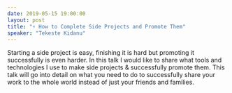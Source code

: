 ```yaml
---
date: 2019-05-15 19:00:00
layout: post
title: "⚡️ How to Complete Side Projects and Promote Them"
speaker: "Tekeste Kidanu"
---
```


Starting a side project is easy, finishing it is hard but promoting it successfully is even harder. In this talk I would like to share what tools and technologies I use to make side projects & successfully promote them. This talk will go into detail on what you need to do to successfully share your work to the whole world instead of just your friends and families.
